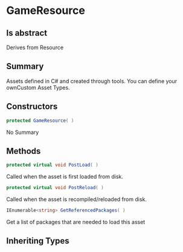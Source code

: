 # GameResource

## Is abstract
Derives from Resource

## Summary

Assets defined in C# and created through tools.
You can define your ownCustom Asset Types.
## Constructors

```c#
protected GameResource( ) 
```
No Summary
## Methods

```c#
protected virtual void PostLoad( ) 
```
Called when the asset is first loaded from disk.
```c#
protected virtual void PostReload( ) 
```
Called when the asset is recompiled/reloaded from disk.
```c#
IEnumerable<string> GetReferencedPackages( ) 
```
Get a list of packages that are needed to load this asset
## Inheriting Types

